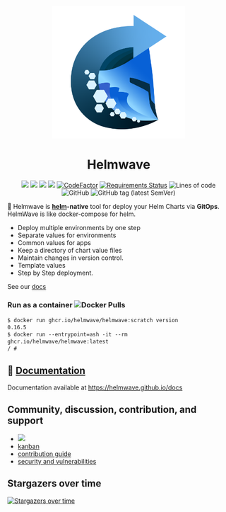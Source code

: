 <p align="center">
  <img  src="https://raw.githubusercontent.com/helmwave/logo/main/logo.png" style="max-height:100%;" height="300px" />
</p>

<h1 align="center"> Helmwave</h1>

<p align="center">
  <a href="https://github.com/helmwave/helmwave/actions?query=workflow%3Arelease"><img src="https://github.com/helmwave/helmwave/workflows/release/badge.svg" /></a>
  <a href="https://codecov.io/gh/helmwave/helmwave"><img src="https://codecov.io/gh/helmwave/helmwave/branch/main/graph/badge.svg?token=0WXxYhIG4S"/></a> 
  <a href="https://bestpractices.coreinfrastructure.org/projects/5426"><img src="https://bestpractices.coreinfrastructure.org/projects/5426/badge"></a>
  <a href="https://www.codacy.com/gh/helmwave/helmwave/dashboard?utm_source=github.com&amp;utm_medium=referral&amp;utm_content=helmwave/helmwave&amp;utm_campaign=Badge_Grade"><img src="https://app.codacy.com/project/badge/Grade/200ca37690b7463b976f1ece36b53a4e"/></a>
  <a href="https://www.codefactor.io/repository/github/helmwave/helmwave"><img src="https://www.codefactor.io/repository/github/helmwave/helmwave/badge" alt="CodeFactor" /></a>
  <a href="https://requires.io/github/helmwave/helmwave/requirements/?branch=main"><img src="https://requires.io/github/helmwave/helmwave/requirements.svg?branch=main" alt="Requirements Status" /></a>
  <img alt="Lines of code" src="https://img.shields.io/tokei/lines/github/helmwave/helmwave">
  <img alt="GitHub" src="https://img.shields.io/github/license/zhilyaev/helmwave">
  <img alt="GitHub tag (latest SemVer)" src="https://img.shields.io/github/v/tag/zhilyaev/helmwave?label=latest">
</p>


🌊 Helmwave is **[helm](https://github.com/helm/helm/)-native** tool for deploy your Helm Charts via **GitOps**.
HelmWave is like docker-compose for helm.

- Deploy multiple environments by one step
- Separate values for environments
- Common values for apps
- Keep a directory of chart value files
- Maintain changes in version control.
- Template values
- Step by Step deployment.

See our [docs](https://helmwave.github.io/docs)


### Run as a container ![Docker Pulls](https://img.shields.io/docker/pulls/diamon/helmwave)

```
$ docker run ghcr.io/helmwave/helmwave:scratch version
0.16.5
$ docker run --entrypoint=ash -it --rm ghcr.io/helmwave/helmwave:latest
/ # 
```


## 📖 [Documentation](https://helmwave.github.io/docs)

Documentation available at https://helmwave.github.io/docs


## Community, discussion, contribution, and support

- <a href="https://t.me/helmwave" ><img src="https://img.shields.io/badge/telegram-chat-179cde.svg?logo=telegram" /></a>
- [kanban](https://github.com/orgs/helmwave/projects/1)
- [contribution guide](https://github.com/helmwave/helmwave/blob/main/CONTRIBUTING.md)
- [security and vulnerabilities](https://github.com/helmwave/helmwave/blob/main/SECURITY.md)


## Stargazers over time

[![Stargazers over time](https://starchart.cc/helmwave/helmwave.svg)](https://starchart.cc/helmwave/helmwave)
